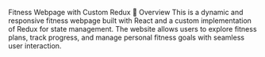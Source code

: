 Fitness Webpage with Custom Redux
📖 Overview
This is a dynamic and responsive fitness webpage built with React and a custom implementation of Redux for state management. The website allows users to explore fitness plans, track progress, and manage personal fitness goals with seamless user interaction.